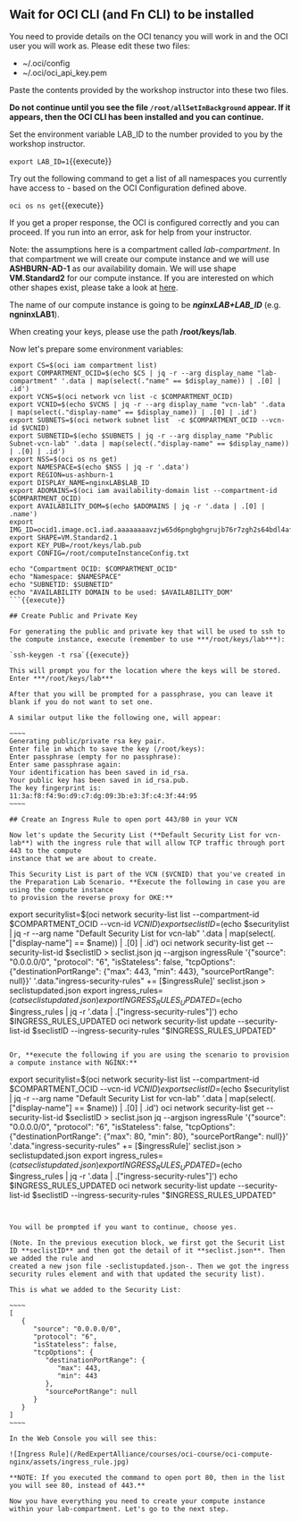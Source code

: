 ## Wait for OCI CLI (and Fn CLI) to be installed

You need to provide details on the OCI tenancy you will work in and the OCI user you will work as. Please edit these two files:

* ~/.oci/config
* ~/.oci/oci_api_key.pem

Paste the contents provided by the workshop instructor into these two files.

**Do not continue until you see the file `/root/allSetInBackground` appear. If it appears, then the OCI CLI has been installed and you can continue.**

Set the environment variable LAB_ID to the number provided to you by the workshop instructor.

`export LAB_ID=1`{{execute}}

Try out the following command to get a list of all namespaces you currently have access to - based on the OCI Configuration defined above.

`oci os ns get`{{execute}} 

If you get a proper response, the OCI is configured correctly and you can proceed. If you run into an error, ask for help from your instructor.

Note: the assumptions here is a compartment called *lab-compartment*. In that compartment we will create our
compute instance and we will use **ASHBURN-AD-1** as our availability domain. We will use shape **VM.Standard2** for our compute instance. 
If you are interested on which other shapes exist, please 
take a look at [here](https://docs.cloud.oracle.com/en-us/iaas/Content/Compute/References/computeshapes.htm "VM Shapes").

The name of our compute instance is going to be ***nginxLAB+LAB_ID*** (e.g. **ngninxLAB1**).

When creating your keys, please use the path **/root/keys/lab**.

Now let's prepare some environment variables:

```
export CS=$(oci iam compartment list)
export COMPARTMENT_OCID=$(echo $CS | jq -r --arg display_name "lab-compartment" '.data | map(select(."name" == $display_name)) | .[0] | .id')
export VCNS=$(oci network vcn list -c $COMPARTMENT_OCID)
export VCNID=$(echo $VCNS | jq -r --arg display_name "vcn-lab" '.data | map(select(."display-name" == $display_name)) | .[0] | .id')
export SUBNETS=$(oci network subnet list  -c $COMPARTMENT_OCID --vcn-id $VCNID)
export SUBNETID=$(echo $SUBNETS | jq -r --arg display_name "Public Subnet-vcn-lab" '.data | map(select(."display-name" == $display_name)) | .[0] | .id')
export NSS=$(oci os ns get)
export NAMESPACE=$(echo $NSS | jq -r '.data')
export REGION=us-ashburn-1
export DISPLAY_NAME=nginxLAB$LAB_ID
export ADOMAINS=$(oci iam availability-domain list --compartment-id $COMPARTMENT_OCID)
export AVAILABILITY_DOM=$(echo $ADOMAINS | jq -r '.data | .[0] | .name')
export IMG_ID=ocid1.image.oc1.iad.aaaaaaaavzjw65d6pngbghgrujb76r7zgh2s64bdl4afombrdocn4wdfrwdq
export SHAPE=VM.Standard2.1
export KEY_PUB=/root/keys/lab.pub
export CONFIG=/root/computeInstanceConfig.txt

echo "Compartment OCID: $COMPARTMENT_OCID"
echo "Namespace: $NAMESPACE"
echo "SUBNETID: $SUBNETID"
echo "AVAILABILITY DOMAIN to be used: $AVAILABILITY_DOM"
```{{execute}}

## Create Public and Private Key

For generating the public and private key that will be used to ssh to the compute instance, execute (remember to use ***/root/keys/lab***):

`ssh-keygen -t rsa`{{execute}}

This will prompt you for the location where the keys will be stored. Enter ***/root/keys/lab***

After that you will be prompted for a passphrase, you can leave it blank if you do not want to set one.

A similar output like the following one, will appear:

~~~~
Generating public/private rsa key pair.
Enter file in which to save the key (/root/keys):
Enter passphrase (empty for no passphrase):
Enter same passphrase again:
Your identification has been saved in id_rsa.
Your public key has been saved in id_rsa.pub.
The key fingerprint is:
11:3a:f8:f4:9o:d9:c7:dg:09:3b:e3:3f:c4:3f:44:95
~~~~

## Create an Ingress Rule to open port 443/80 in your VCN

Now let's update the Security List (**Default Security List for vcn-lab**) with the ingress rule that will allow TCP traffic through port 443 to the compute 
instance that we are about to create.

This Security List is part of the VCN ($VCNID) that you've created in the Preparation Lab Scenario. **Execute the following in case you are using the compute instance
to provision the reverse proxy for OKE:**

```
export securitylist=$(oci network security-list list --compartment-id $COMPARTMENT_OCID --vcn-id $VCNID)
export seclistID=$(echo $securitylist | jq -r --arg name "Default Security List for vcn-lab" '.data | map(select(.["display-name"] == $name)) | .[0] | .id')
oci network security-list get --security-list-id $seclistID > seclist.json
jq --argjson ingressRule '{"source": "0.0.0.0/0", "protocol": "6", "isStateless": false, "tcpOptions": {"destinationPortRange": {"max": 443, "min": 443}, "sourcePortRange": null}}' '.data."ingress-security-rules" += [$ingressRule]' seclist.json > seclistupdated.json
export ingress_rules=$(cat seclistupdated.json)
export INGRESS_RULES_UPDATED=$(echo $ingress_rules | jq -r '.data | .["ingress-security-rules"]')
echo $INGRESS_RULES_UPDATED
oci network security-list update --security-list-id $seclistID --ingress-security-rules "$INGRESS_RULES_UPDATED"
```{{execute}}

Or, **execute the following if you are using the scenario to provision a compute instance with NGINX:**

```
export securitylist=$(oci network security-list list --compartment-id $COMPARTMENT_OCID --vcn-id $VCNID)
export seclistID=$(echo $securitylist | jq -r --arg name "Default Security List for vcn-lab" '.data | map(select(.["display-name"] == $name)) | .[0] | .id')
oci network security-list get --security-list-id $seclistID > seclist.json
jq --argjson ingressRule '{"source": "0.0.0.0/0", "protocol": "6", "isStateless": false, "tcpOptions": {"destinationPortRange": {"max": 80, "min": 80}, "sourcePortRange": null}}' '.data."ingress-security-rules" += [$ingressRule]' seclist.json > seclistupdated.json
export ingress_rules=$(cat seclistupdated.json)
export INGRESS_RULES_UPDATED=$(echo $ingress_rules | jq -r '.data | .["ingress-security-rules"]')
echo $INGRESS_RULES_UPDATED
oci network security-list update --security-list-id $seclistID --ingress-security-rules "$INGRESS_RULES_UPDATED"
```{{execute}}


You will be prompted if you want to continue, choose yes.

(Note. In the previous execution block, we first got the Securit List ID **seclistID** and then got the detail of it **seclist.json**. Then we added the rule and
created a new json file -seclistupdated.json-. Then we got the ingress security rules element and with that updated the security list).

This is what we added to the Security List:

~~~~
[
   {
      "source": "0.0.0.0/0",
      "protocol": "6",
      "isStateless": false,
      "tcpOptions": {
         "destinationPortRange": {
            "max": 443,
            "min": 443
         },
         "sourcePortRange": null
      }
   }
]
~~~~

In the Web Console you will see this:

![Ingress Rule](/RedExpertAlliance/courses/oci-course/oci-compute-nginx/assets/ingress_rule.jpg)

**NOTE: If you executed the command to open port 80, then in the list you will see 80, instead of 443.**

Now you have everything you need to create your compute instance within your lab-compartment. Let's go to the next step.